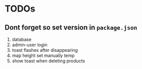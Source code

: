 # TODOs
## Dont forget so set version in `package.json`

1. database
2. admin-user login
3. toast flashes after disappearing
5. map height set manually temp
6. show toast when deleting products
